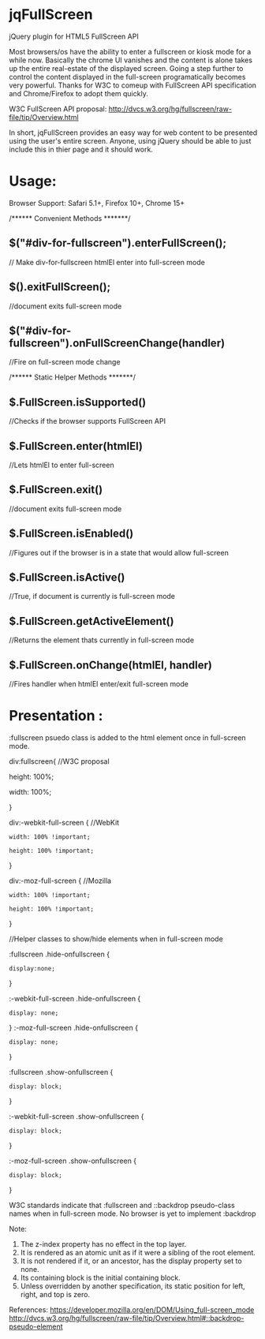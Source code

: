 jqFullScreen
============

jQuery plugin for HTML5 FullScreen API

Most browsers/os have the ability to enter a fullscreen or kiosk mode for a while now. Basically the chrome UI vanishes 
and the content is alone takes up the entire real-estate of the displayed screen. Going a step further to control the 
content displayed in the full-screen programatically becomes very powerful. Thanks for W3C to comeup with FullScreen API 
specification and Chrome/Firefox to adopt them quickly.

W3C FullScreen API proposal: http://dvcs.w3.org/hg/fullscreen/raw-file/tip/Overview.html

In short, jqFullScreen provides an easy way for web content to be presented using the user's entire screen. Anyone, 
using jQuery should be able to just include this in thier page and it should work.

Usage:
=====

Browser Support: Safari 5.1+, Firefox 10+, Chrome 15+


/****** Convenient Methods *******/

$("#div-for-fullscreen").enterFullScreen();   
-----
// Make div-for-fullscreen htmlEl enter into full-screen mode


$().exitFullScreen();       
------
//document exits full-screen mode


$("#div-for-fullscreen").onFullScreenChange(handler)  
----
//Fire on full-screen mode change



/****** Static Helper Methods *******/

$.FullScreen.isSupported()  
-----
//Checks if the browser supports FullScreen API


$.FullScreen.enter(htmlEl)  
----
//Lets htmlEl to enter full-screen


$.FullScreen.exit()     
------
//document exits full-screen mode


$.FullScreen.isEnabled()
-----
//Figures out if the browser is in a state that would allow full-screen

$.FullScreen.isActive()     
-----
//True, if document is currently is full-screen mode

$.FullScreen.getActiveElement()  
-----
//Returns the element thats currently in full-screen mode

$.FullScreen.onChange(htmlEl, handler)   
-----
//Fires handler when htmlEl enter/exit full-screen mode


Presentation :
============

:fullscreen psuedo class is added to the html element once in full-screen mode.

div:fullscreen{    //W3C proposal

  height: 100%;
  
  width: 100%;  
  
}

div:-webkit-full-screen {     //WebKit

    width: 100% !important;
    
    height: 100% !important;
    
}

div:-moz-full-screen {        //Mozilla

    width: 100% !important;
    
    height: 100% !important;
    
}	

//Helper classes to show/hide elements when in full-screen mode

:fullscreen .hide-onfullscreen {

	display:none;
	
}

:-webkit-full-screen .hide-onfullscreen {

    display: none;
    
}
:-moz-full-screen .hide-onfullscreen {

    display: none;
    
}

:fullscreen .show-onfullscreen {

	display: block;
	
}

:-webkit-full-screen .show-onfullscreen {

    display: block;
    
}

:-moz-full-screen .show-onfullscreen {

    display: block;
    
}


W3C standards indicate that :fullscreen and ::backdrop pseudo-class names when in full-screen mode. No browser is yet to implement :backdrop 

Note:

1. The z-index property has no effect in the top layer.
2. It is rendered as an atomic unit as if it were a sibling of the root element.
3. It is not rendered if it, or an ancestor, has the display property set to none.
4. Its containing block is the initial containing block.
5. Unless overridden by another specification, its static position for left, right, and top is zero.

References:
https://developer.mozilla.org/en/DOM/Using_full-screen_mode
http://dvcs.w3.org/hg/fullscreen/raw-file/tip/Overview.html#::backdrop-pseudo-element


